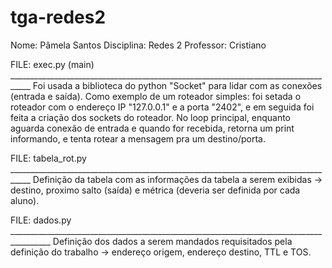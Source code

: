 # tga-redes2
Nome: Pâmela Santos
Disciplina: Redes 2
Professor: Cristiano

FILE: exec.py (main) ___________________________________________________________________________________
Foi usada a biblioteca do python "Socket" para lidar com as conexões (entrada e saída). 
Como exemplo de um roteador simples: foi setada o roteador com o endereço IP "127.0.0.1" e a porta "2402", e em seguida foi feita a criação dos sockets do roteador. 
No loop principal, enquanto aguarda conexão de entrada e quando for recebida, retorna um print informando, e tenta rotear a mensagem pra um destino/porta.

FILE: tabela_rot.py ___________________________________________________________________________________
Definição da tabela com as informações da tabela a serem exibidas -> destino, proximo salto (saída) e métrica (deveria ser definida por cada aluno).

FILE: dados.py ________________________________________________________________________________________
Definição dos dados a serem mandados requisitados pela definição do trabalho -> endereço origem, endereço destino, TTL e TOS.
